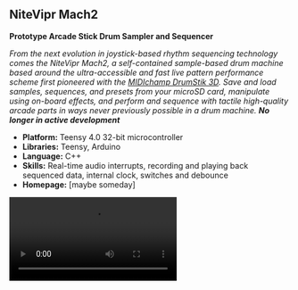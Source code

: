 ## **NiteVipr Mach2**

**Prototype Arcade Stick Drum Sampler and Sequencer**

*From the next evolution in joystick-based rhythm sequencing technology comes the NiteVipr Mach2, a self-contained sample-based drum machine based around the ultra-accessible and fast live pattern performance scheme first pioneered with the [MIDIchamp DrumStik 3D](ds3d.md). Save and load samples, sequences, and presets from your microSD card, manipulate using on-board effects, and perform and sequence with tactile high-quality arcade parts in ways never previously possible in a drum machine. **No longer in active development***

- **Platform:** Teensy 4.0 32-bit microcontroller
- **Libraries:** Teensy, Arduino
- **Language:** C++
- **Skills:** Real-time audio interrupts, recording and playing back sequenced data, internal clock, switches and debounce
- **Homepage:** [maybe someday]

<video src="../media/prototype-drum-machine.mp4"></video>